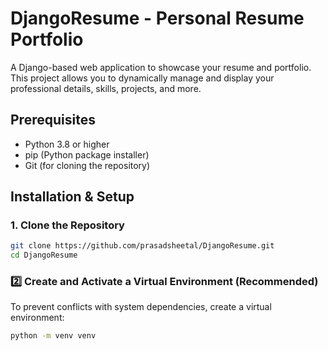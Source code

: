 # DjangoResume - Personal Resume Portfolio

A Django-based web application to showcase your resume and portfolio. This project allows you to dynamically manage and display your professional details, skills, projects, and more.

## Prerequisites

- Python 3.8 or higher
- pip (Python package installer)
- Git (for cloning the repository)

## Installation & Setup

### 1. Clone the Repository
```bash
git clone https://github.com/prasadsheetal/DjangoResume.git
cd DjangoResume
```

### 2️⃣ Create and Activate a Virtual Environment (Recommended)
To prevent conflicts with system dependencies, create a virtual environment:

```sh
python -m venv venv
